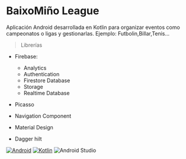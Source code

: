 # BaixoMiño League

Aplicación Android desarrollada en Kotlin para organizar eventos como campeonatos o ligas y gestionarlas.
Ejemplo: Futbolin,Billar,Tenis...

>Librerías

- Firebase:
  - Analytics
  - Authentication
  - Firestore Database
  - Storage
  - Realtime Database
  
- Picasso
- Navigation Component
- Material Design
- Dagger hilt


[![Android](https://img.shields.io/badge/Android-3DDC84?style=for-the-badge&logo=android&logoColor=white&labelColor=101010)]()
[![Kotlin](https://img.shields.io/badge/Kotlin-0095D5?style=for-the-badge&logo=kotlin&logoColor=white&labelColor=101010)]()
![Android Studio](https://img.shields.io/badge/Android%20Studio-3DDC84?style=for-the-badge&logo=android-studio&logoColor=white&labelColor=101010)
